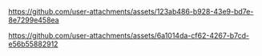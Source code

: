 


https://github.com/user-attachments/assets/123ab486-b928-43e9-bd7e-8e7299e458ea


https://github.com/user-attachments/assets/6a1014da-cf62-4267-b7cd-e56b55882912

